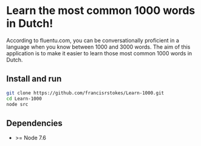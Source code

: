 # Learn the most common 1000 words in Dutch!

According to fluentu.com, you can be conversationally proficient in a language when you know between 1000 and 3000 words.
The aim of this application is to make it easier to learn those most common 1000 words in Dutch.

## Install and run

```bash
git clone https://github.com/francisrstokes/Learn-1000.git
cd Learn-1000
node src
```

## Dependencies

- \>= Node 7.6
